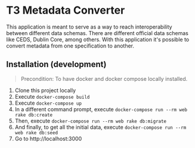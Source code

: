 # T3 Metadata Converter

This application is meant to serve as a way to reach interoperability between different data schemas.
There are different official data schemas like CEDS, Dublin Core, among others. With this application it's possible to convert metadata from one specification to another.

## Installation (development)

> Precondition: To have docker and docker compose locally installed.

1. Clone this project locally
2. Execute `docker-compose build`
3. Execute `docker-compose up`
4. In a different command prompt, execute `docker-compose run --rm web rake db:create`
4. Then, execute `docker-compose run --rm web rake db:migrate`
4. And finally, to get all the initial data, execute `docker-compose run --rm web rake db:seed`
5. Go to http://localhost:3000

